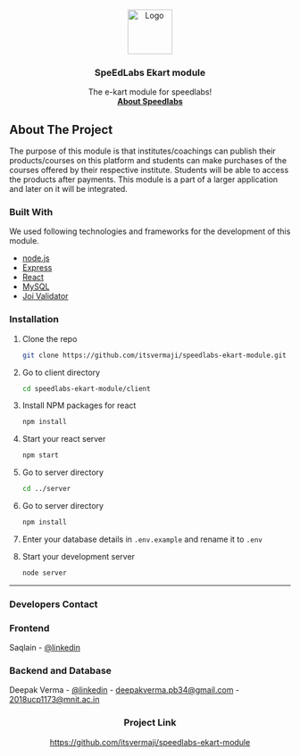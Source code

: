<!-- PROJECT LOGO -->
<br />
<p align="center">
  <a href="https://www.speedlabs.in/">
    <img src="https://media-exp1.licdn.com/dms/image/C4D0BAQEwlx7BEIb5hA/company-logo_200_200/0/1609929978082?e=1630540800&v=beta&t=iAs3wDix_XGKNhfMUi708JCxSSUo9wBeVn0yHqqWlms" alt="Logo" width="80" height="80">
  </a>

  <h3 align="center">SpeEdLabs Ekart module</h3>

  <p align="center">
    The e-kart module for speedlabs!
    <br />
    <a href="https://www.speedlabs.in/"><strong>About Speedlabs</strong></a>
    <br />
  </p>
</p>

<!-- ABOUT THE PROJECT -->

## About The Project

The purpose of this module is that institutes/coachings can publish their products/courses on this platform and students can make purchases of the courses offered by their respective institute. Students will be able to access the products after payments.
This module is a part of a larger application and later on it will be integrated.

### Built With

We used following technologies and frameworks for the development of this module.

- [node.js](https://nodejs.org/en/)
- [Express](https://expressjs.com/)
- [React](https://reactjs.org/)
- [MySQL](https://www.mysql.com/)
- [Joi Validator](https://joi.dev/api/?v=17.4.0)

### Installation

1. Clone the repo
   ```sh
   git clone https://github.com/itsvermaji/speedlabs-ekart-module.git
   ```
2. Go to client directory
   ```sh
   cd speedlabs-ekart-module/client
   ```
3. Install NPM packages for react
   ```sh
   npm install
   ```
4. Start your react server

   ```sh
   npm start
   ```

5. Go to server directory
   ```sh
   cd ../server
   ```
6. Go to server directory
   ```sh
   npm install
   ```
7. Enter your database details in `.env.example` and rename it to `.env`

8. Start your development server
   ```sh
   node server
   ```

---

<!-- CONTACT -->

### Developers Contact

### Frontend

Saqlain - [@linkedin](https://www.linkedin.com/in/saqlainmkhan/)

### Backend and Database

Deepak Verma - [@linkedin](https://www.linkedin.com/in/deepak-verma-6a5083189/) - deepakverma.pb34@gmail.com - 2018ucp1173@mnit.ac.in

<h3 align="center">Project Link</h3>
<p align="center"><a href="https://github.com/itsvermaji/speedlabs-ekart-module">https://github.com/itsvermaji/speedlabs-ekart-module</a></p>
